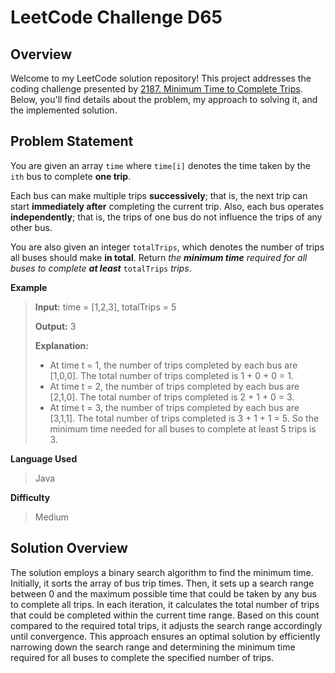 # LeetCode Challenge D65

## Overview

Welcome to my LeetCode solution repository! This project addresses the coding challenge presented by [2187. Minimum Time to Complete Trips](https://leetcode.com/problems/minimum-time-to-complete-trips/). Below, you'll find details about the problem, my approach to solving it, and the implemented solution.

## Problem Statement
You are given an array  `time`  where  `time[i]`  denotes the time taken by the  `ith`  bus to complete  **one trip**.

Each bus can make multiple trips  **successively**; that is, the next trip can start  **immediately after**  completing the current trip. Also, each bus operates  **independently**; that is, the trips of one bus do not influence the trips of any other bus.

You are also given an integer  `totalTrips`, which denotes the number of trips all buses should make  **in total**. Return  _the  **minimum time**  required for all buses to complete  **at least**_ `totalTrips` _trips_.

**Example**
>**Input:** time = [1,2,3], totalTrips = 5
>
>**Output:** 3
>
>**Explanation:**
>
>- At time t = 1, the number of trips completed by each bus are [1,0,0]. 
  The total number of trips completed is 1 + 0 + 0 = 1.
>- At time t = 2, the number of trips completed by each bus are [2,1,0]. 
  The total number of trips completed is 2 + 1 + 0 = 3.
>- At time t = 3, the number of trips completed by each bus are [3,1,1]. 
  The total number of trips completed is 3 + 1 + 1 = 5.
So the minimum time needed for all buses to complete at least 5 trips is 3.

**Language Used**
> Java

**Difficulty**
> Medium

## Solution Overview
The solution employs a binary search algorithm to find the minimum time. Initially, it sorts the array of bus trip times. Then, it sets up a search range between 0 and the maximum possible time that could be taken by any bus to complete all trips. In each iteration, it calculates the total number of trips that could be completed within the current time range. Based on this count compared to the required total trips, it adjusts the search range accordingly until convergence. This approach ensures an optimal solution by efficiently narrowing down the search range and determining the minimum time required for all buses to complete the specified number of trips.
